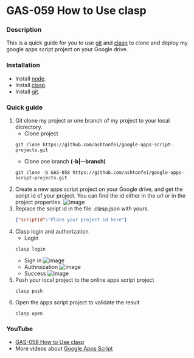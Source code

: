 # GAS-059 How to Use clasp

### Description
This is a quick guide for you to use [git](https://git-scm.com/downloads) and [clasp](https://github.com/google/clasp) to clone and deploy my google apps script project on your Google drive.

### Installation
* Install [node](https://nodejs.org/en/).
* Install [clasp](https://github.com/google/clasp).
* Install [git](https://git-scm.com/downloads).

### Quick guide
1. Git clone my project or one branch of my project to your local dicrectory.
    * Clone project
    ``` git
    git clone https://github.com/ashtonfei/google-apps-script-projects.git
    ``` 
    * Clone one branch **(-b|--branch)**
    ```git
    git clone -b GAS-058 https://github.com/ashtonfei/google-apps-script-projects.git
    ```
2. Create a new apps script project on your Google drive, and get the script id of your project. You can find the id either in the url or in the project properties.
    ![image](https://user-images.githubusercontent.com/16481229/87847833-8cab0f00-c90d-11ea-84d5-594b5d98655b.png)
3. Replace the script id in the file .clasp.json with yours.
    ``` json
    {"scriptId":"Place your project id here"}
    ```
4. Clasp login and authorization
    * Login
    ```
    clasp login
    ```
    * Sign in
    ![image](https://user-images.githubusercontent.com/16481229/87848211-836f7180-c910-11ea-969b-e55b1b6cbfc8.png)
    * Authroization
    ![image](https://user-images.githubusercontent.com/16481229/87848222-9b46f580-c910-11ea-8f6a-f4d942b50abf.png)
    * Success
    ![image](https://user-images.githubusercontent.com/16481229/87848237-c3365900-c910-11ea-8fe4-5399b3deb4db.png)
5. Push your local project to the online apps script project
    ```
    clasp push
    ```
6. Open the apps script project to validate the result
    ```
    clasp open
    ```
    
### YouTube
* [GAS-059 How to Use clasp](https://youtu.be/V-oE2OyvTKM)
* More videos about [Google Apps Script](https://www.youtube.com/playlist?list=PLQhwjnEjYj8Bf_EZDrrcmkB9vcB9Sk3x0)